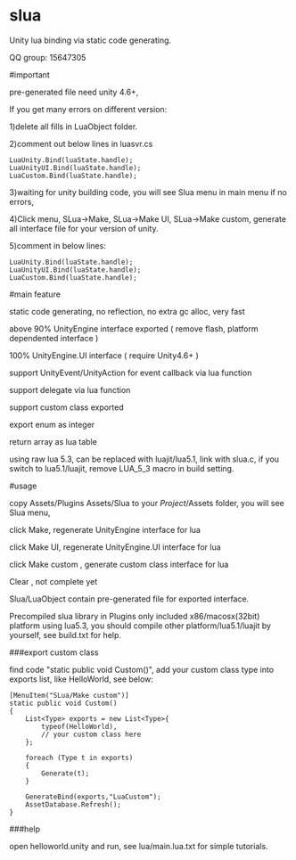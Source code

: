 # slua
Unity lua binding via static code generating.

QQ group: 15647305

#important

pre-generated file need unity 4.6+, 

If you get many errors on different version:

1)delete all fills in LuaObject folder.

2)comment out below lines in luasvr.cs

    LuaUnity.Bind(luaState.handle);
    LuaUnityUI.Bind(luaState.handle);
    LuaCustom.Bind(luaState.handle);
    
3)waiting for unity building code, you will see Slua menu in main menu if no errors,

4)Click menu, SLua->Make, SLua->Make UI, SLua->Make custom, generate all interface file for your version of unity.

5)comment in below lines:
 
    LuaUnity.Bind(luaState.handle);
    LuaUnityUI.Bind(luaState.handle);
    LuaCustom.Bind(luaState.handle);



#main feature

static code generating, no reflection, no extra gc alloc, very fast

above 90% UnityEngine interface exported ( remove flash, platform dependented interface )

100% UnityEngine.UI interface ( require Unity4.6+ )

support UnityEvent/UnityAction for event callback via lua function

support delegate via lua function

support custom class exported

export enum as integer

return array as lua table

using raw lua 5.3, can be replaced with luajit/lua5.1, link with slua.c, if you switch to lua5.1/luajit, remove LUA_5_3 macro in build setting.

#usage

copy Assets/Plugins Assets/Slua to your $Project$/Assets folder, you will see Slua menu, 

click Make, regenerate UnityEngine interface for lua

click Make UI, regenerate UnityEngine.UI interface for lua

click Make custom , generate custom class interface for lua

Clear , not complete yet

Slua/LuaObject contain pre-generated file for exported interface.

Precompiled slua library in Plugins only included x86/macosx(32bit) platform using lua5.3, you should compile other platform/lua5.1/luajit by yourself, see build.txt for help.

###export custom class

find code "static public void Custom()", add your custom class type into exports list, like HelloWorld, see below:

    [MenuItem("SLua/Make custom")]
    static public void Custom()
    {
        List<Type> exports = new List<Type>{
			typeof(HelloWorld),
			// your custom class here
		};

        foreach (Type t in exports)
        {
            Generate(t);
        }

        GenerateBind(exports,"LuaCustom");
        AssetDatabase.Refresh();
    }

###help

open helloworld.unity and run, see lua/main.lua.txt for simple tutorials.
